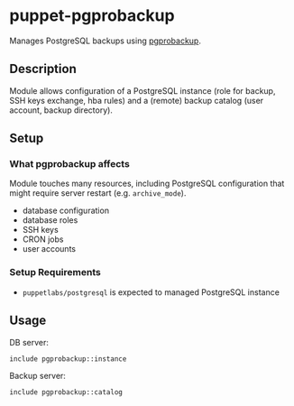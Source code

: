 # puppet-pgprobackup

Manages PostgreSQL backups using [pgprobackup](https://postgrespro.github.io/pg_probackup/).

## Description

Module allows configuration of a PostgreSQL instance (role for backup, SSH keys exchange, hba rules) and a (remote) backup catalog (user account, backup directory).

## Setup

### What pgprobackup affects

Module touches many resources, including PostgreSQL configuration that might require server restart (e.g. `archive_mode`).

 - database configuration
 - database roles
 - SSH keys
 - CRON jobs
 - user accounts

### Setup Requirements

 - `puppetlabs/postgresql` is expected to managed PostgreSQL instance

## Usage

DB server:
```puppet
include pgprobackup::instance
```

Backup server:
```puppet
include pgprobackup::catalog
```
